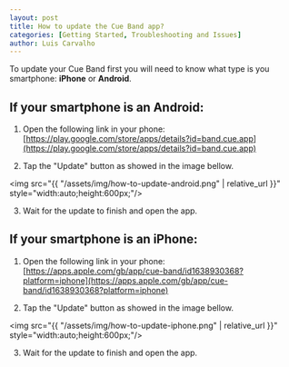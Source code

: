 ```yaml
---
layout: post
title: How to update the Cue Band app?
categories: [Getting Started, Troubleshooting and Issues]
author: Luis Carvalho
---
```


To update your Cue Band first you will need to know what type is you smartphone: **iPhone** or **Android**.

## If your smartphone is an Android:

1) Open the following link in your phone:
[https://play.google.com/store/apps/details?id=band.cue.app](https://play.google.com/store/apps/details?id=band.cue.app)

2) Tap the "Update" button as showed in the image bellow.

<img src="{{ "/assets/img/how-to-update-android.png" | relative_url }}" style="width:auto;height:600px;"/>

3) Wait for the update to finish and open the app.

## If your smartphone is an iPhone:

1) Open the following link in your phone:
[https://apps.apple.com/gb/app/cue-band/id1638930368?platform=iphone](https://apps.apple.com/gb/app/cue-band/id1638930368?platform=iphone)

2) Tap the "Update" button as showed in the image bellow.

<img src="{{ "/assets/img/how-to-update-iphone.png" | relative_url }}" style="width:auto;height:600px;"/>

3) Wait for the update to finish and open the app.

 